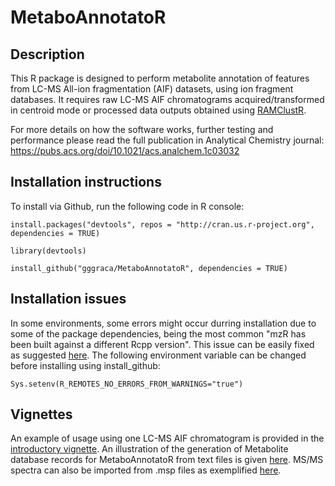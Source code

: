 # MetaboAnnotatoR

## Description
This R package is designed to perform metabolite annotation of features from LC-MS All-ion fragmentation (AIF) datasets, using ion fragment databases.
It requires raw LC-MS AIF chromatograms acquired/transformed in centroid mode or processed data outputs obtained using [RAMClustR](https://github.com/cbroeckl/RAMClustR).

For more details on how the software works, further testing and performance please read the full publication in Analytical Chemistry journal: https://pubs.acs.org/doi/10.1021/acs.analchem.1c03032

## Installation instructions

To install via Github, run the following code in R console:
```
install.packages("devtools", repos = "http://cran.us.r-project.org", dependencies = TRUE)

library(devtools)

install_github("gggraca/MetaboAnnotatoR", dependencies = TRUE)
```
## Installation issues

In some environments, some errors might occur durring installation due to some of the package dependencies, being the most common "mzR has been built against a different Rcpp version". This issue can be easily fixed as suggested [here](https://support.bioconductor.org/p/134630/). The following environment variable can be changed before installing using install_github:
```
Sys.setenv(R_REMOTES_NO_ERRORS_FROM_WARNINGS="true")
```

## Vignettes
An example of usage using one LC-MS AIF chromatogram is provided in the [introductory vignette](http://htmlpreview.github.io/?https://github.com/gggraca/MetaboAnnotatoR/blob/master/vignettes/introduction.html).
An illustration of the generation of Metabolite database records for MetaboAnnotatoR from text files is given [here](http://htmlpreview.github.io/?https://github.com/gggraca/MetaboAnnotatoR/blob/master/vignettes/gen_library_entry.html). MS/MS spectra can also be imported from .msp files as exemplified [here](http://htmlpreview.github.io/?https://github.com/gggraca/MetaboAnnotatoR/blob/master/vignettes/import_from_msp.html).
